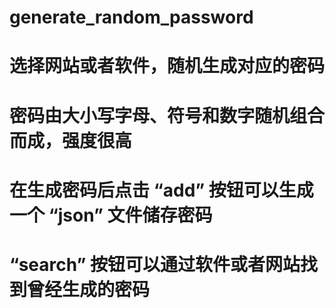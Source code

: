 # generate_random_password

# 选择网站或者软件，随机生成对应的密码

# 密码由大小写字母、符号和数字随机组合而成，强度很高

# 在生成密码后点击 “add” 按钮可以生成一个 “json” 文件储存密码

# “search” 按钮可以通过软件或者网站找到曾经生成的密码
